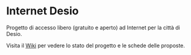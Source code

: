 # Internet Desio

Progetto di accesso libero (gratuito e aperto) ad Internet per la città di Desio.

Visita il [Wiki](https://github.com/open-comune/desio--internet/wiki) per vedere lo stato del progetto e le schede delle proposte.
